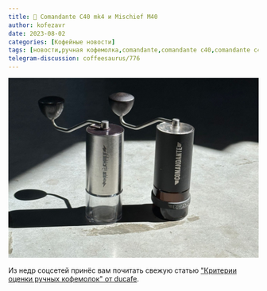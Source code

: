 ```yaml
---
title: 📰 Comandante C40 mk4 и Misсhief M40
author: kofezavr
date: 2023-08-02
categories: [Кофейные новости]
tags: [новости,ручная кофемолка,comandante,comandante c40,comandante c40 mk4,mischief,mischief m40]
telegram-discussion: coffeesaurus/776
--- 
```

![Comandante C40 mk4 и Misсhief M40](/assets/img/posts/23/08/c40-vs-m40.jpg)

Из недр соцсетей принёс вам почитать свежую статью ["Критерии оценки ручных кофемолок" от ducafe](https://ducafe.notion.site/2ffff1ac4b574db288df1bf198f58d01).